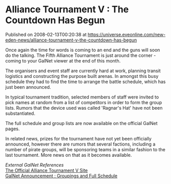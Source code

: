 # Alliance Tournament V : The Countdown Has Begun
Published on 2008-02-13T00:20:38 at https://universe.eveonline.com/new-eden-news/alliance-tournament-v-the-countdown-has-begun

Once again the time for words is coming to an end and the guns will soon do the talking. The Fifth Alliance Tournament is just around the corner - coming to your GalNet viewer at the end of this month. 

The organisers and event staff are currently hard at work, planning transit logistics and constructing the purpose built arenas. In amongst this busy schedule they had to find the time to arrange the battle schedule, which has just been announced. 

In typical tournament tradition, selected members of staff were invited to pick names at random from a list of competitors in order to form the group lists. Rumors that the device used was called 'Ragnar's Hat' have not been substantiated. 

The full schedule and group lists are now available on the official GalNet pages. 

In related news, prizes for the tournament have not yet been officially announced, however there are rumors that several factions, including a number of pirate groups, will be sponsoring teams in a similar fashion to the last tournament. More news on that as it becomes available. 

_External GalNet References_  
[The Official Alliance Tournament V Site](http://myeve.eve-online.com/events/alliances/tournament/?t=5)  
[GalNet Announcement : Groupings and Full Schedule](http://myeve.eve-online.com/ingameboard.asp?a=topic&threadID=702393)
